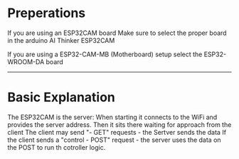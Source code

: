 # Preperations  

If you are using an ESP32CAM board
Make sure to select the proper board in the arduino
AI Thinker ESP32CAM

If you are using a ESP32-CAM-MB (Motherboard) setup
select the ESP32-WROOM-DA board

---

# Basic Explanation  

The ESP32CAM is the server:
When starting it connects to the WiFi and provides the server address.
Then it sits there waiting for approach from the client
The client may send "- GET" requests - the Sertver sends the data
If the client sends a "control - POST"  request - the server uses the data on the POST to run th cotroller logic.
